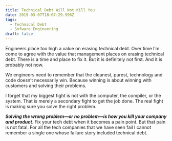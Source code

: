 ```yaml
---
title: Technical Debt Will Not Kill You
date: 2019-03-07T18:07:29.996Z
tags:
  - Technical Debt
  - Sofware Engineering
draft: false
---
```

Engineers place too high a value on erasing technical debt. Over time I’m come to agree with the value that management places on erasing technical debt. There is a time and place to fix it. But it is definitely not first. And it is probably not now.

We engineers need to remember that the cleanest, purest, technology and code doesn’t necessarily win. Because winning is about winning with customers and solving their problems.

I forget that my biggest fight is not with the computer, the compiler, or the system. That is merely a secondary fight to get the job done. The real fight is making sure you solve the right problem.

_**Solving the wrong problem—or no problem—is how you kill your company and product**_. Fix your tech debt when it becomes a pain point. But that pain is not fatal. For all the tech companies that we have seen fail I cannot remember a single one whose failure story included technical debt.
